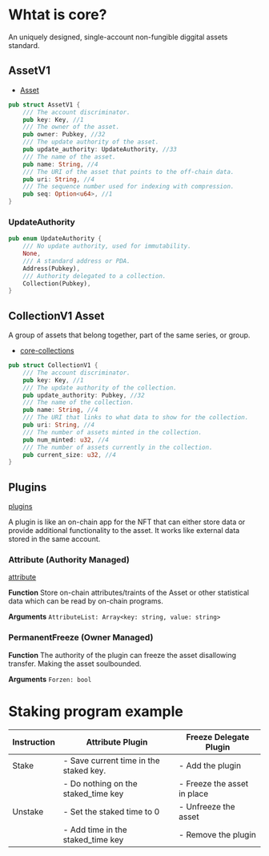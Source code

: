 <!-- markdownlint-disable -->

# Whtat is core?

An uniquely designed, single-account non-fungible diggital assets standard.

## AssetV1

- [Asset](https://developers.metaplex.com/core/what-is-an-asset)

```rs
pub struct AssetV1 {
    /// The account discriminator.
    pub key: Key, //1
    /// The owner of the asset.
    pub owner: Pubkey, //32
    /// The update authority of the asset.
    pub update_authority: UpdateAuthority, //33
    /// The name of the asset.
    pub name: String, //4
    /// The URI of the asset that points to the off-chain data.
    pub uri: String, //4
    /// The sequence number used for indexing with compression.
    pub seq: Option<u64>, //1
}
```

### UpdateAuthority

```rs
pub enum UpdateAuthority {
    /// No update authority, used for immutability.
    None,
    /// A standard address or PDA.
    Address(Pubkey),
    /// Authority delegated to a collection.
    Collection(Pubkey),
}
```

## CollectionV1 Asset

A group of assets that belong together, part of the same series, or group.

- [core-collections](https://developers.metaplex.com/core/collections)

```rs
pub struct CollectionV1 {
    /// The account discriminator.
    pub key: Key, //1
    /// The update authority of the collection.
    pub update_authority: Pubkey, //32
    /// The name of the collection.
    pub name: String, //4
    /// The URI that links to what data to show for the collection.
    pub uri: String, //4
    /// The number of assets minted in the collection.
    pub num_minted: u32, //4
    /// The number of assets currently in the collection.
    pub current_size: u32, //4
}
```

## Plugins

[plugins](https://developers.metaplex.com/core/plugins)

A plugin is like an on-chain app for the NFT that can either store data or provide additional functionality to the asset. It works like external data stored in the same account.

### Attribute (Authority Managed)

[attribute](https://developers.metaplex.com/core/plugins/attribute)

**Function**
Store on-chain attributes/traints of the Asset or other statistical data which can be read by on-chain programs.

**Arguments**
`AttributeList: Array<key: string, value: string>`

### PermanentFreeze (Owner Managed)

**Function**
The authority of the plugin can freeze the asset disallowing transfer. Making the asset soulbounded.

**Arguments**
`Forzen: bool`

# Staking program example

| Instruction | Attribute Plugin                       | Freeze Delegate Plugin      |
| ----------- | -------------------------------------- | --------------------------- |
| Stake       | - Save current time in the staked key. | - Add the plugin            |
|             | - Do nothing on the staked_time key    | - Freeze the asset in place |
| Unstake     | - Set the staked time to 0             | - Unfreeze the asset        |
|             | - Add time in the staked_time key      | - Remove the plugin         |
